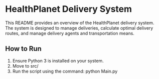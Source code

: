 # HealthPlanet Delivery System

This README provides an overview of the HealthPlanet delivery system. The system is designed to manage deliveries, calculate optimal delivery routes, and manage delivery agents and transportation means.

## How to Run
1. Ensure Python 3 is installed on your system.
2. Move to src/
3. Run the script using the command: python Main.py

